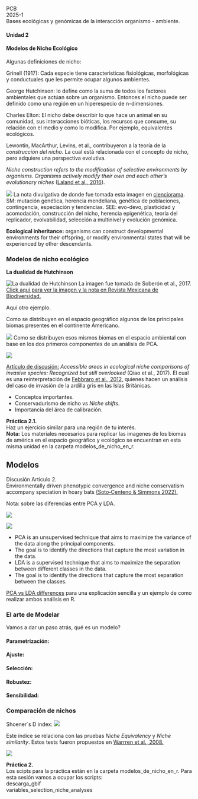 PCB \
2025-1 \
Bases ecológicas y genómicas de la interacción organismo - ambiente.

#### Unidad 2
#### Modelos de Nicho Ecológico

Algunas definiciones de nicho:

Grinell (1917): Cada especie tiene caracteristicas  fisiológicas, morfológicas y conductuales que les permite ocupar algunos ambientes.

George Hutchinson: lo define como la suma de
todos los factores ambientales que actúan sobre un organismo. Entonces el nicho puede ser definido
como una región en un hiperespecio de n-dimensiones. 

Charles Elton: El nicho debe describir lo que hace un animal en su comunidad, sus interacciones bióticas, los recursos que consume, su relación con el medio y como lo modifica. Por ejemplo, equivalentes ecológicos.

Lewontin, MacArthur, Levins, et al., contribuyeron a la teoría de la *construcción del nicho*. La cual está relacionada con el concepto de nicho, pero adquiere una perspectiva evolutiva.

*Niche construction refers to the modification of selective environments by organisms. Organisms actively modify their own and each other’s evolutionary niches* ([Laland et al., 2016](https://www.ncbi.nlm.nih.gov/pmc/articles/PMC4922671/pdf/10682_2016_Article_9821.pdf)).

![](figuras/construccion_del_nicho.png)
La nota divulgativa de donde fue tomada esta imagen en  [cienciorama](http://www.cienciorama.unam.mx/a/pdf/335_cienciorama.pdf/). SM: mutación genética, herencia mendeliana, genética de poblaciones, contingencia, especiación y tendencias. SEE: evo-devo, plasticidad y acomodación, construcción del nicho, herencia epigenética, teoría del replicador, evolvabilidad, selección a multinivel y evolución genómica.

**Ecological inheritance:** organisms can construct developmental environments for their offspring, or modify environmental states that will be experienced by other descendants.

### Modelos de nicho ecológico

**La dualidad de Hutchinson**

![La dualidad de Hutchinson](figuras/Huntchinsons_duality.png)
La imagen fue tomada de Soberón et al., 2017. [Click aquí para ver la imagen y la nota en Revista Mexicana de Biodiversidad.](https://www.redalyc.org/journal/425/42551127018/html/)

Aquí otro ejemplo.

Como se distribuyen en el espacio geográfico algunos de los principales biomas presentes en el continente Americano. 

![](figuras/ecosystem_in_geographical_space.png)
Como se distribuyen esos mismos biomas en el espacio ambiental con base en los dos primeros componentes de un análisis de PCA.

![](figuras/ecosystems_ecological_space.png)

[Artículo de discusión:](https://www.nature.com/articles/s41598-017-01313-2) *Accessible areas in ecological niche comparisons of invasive species: Recognized but still overlooked* (Qiao et al., 2017). El cual es una reinterpretación de [Febbraro et al., 2012,](https://journals.plos.org/plosone/article/file?id=10.1371/journal.pone.0066559&type=printable) quienes hacen un análisis del caso de invasión de la ardilla gris en las Islas Británicas. 

- Conceptos importantes.
- Conservadurismo de nicho vs *Niche shifts*.
- Importancia del área de calibración.


**Práctica 2.1.** \
Haz un ejercicio similar para una región de tu interés.\
**Nota:** Los materiales necesarios para replicar las imagenes de los biomas de américa en el espacio geográfico y ecológico se encuentran en esta misma unidad en la carpeta modelos_de_nicho_en_r. 

## Modelos

Discusión Artículo 2. \
Environmentally driven phenotypic convergence and niche conservatism accompany speciation in hoary bats
[(Soto‑Centeno & Simmons 2022).](https://www.nature.com/articles/s41598-022-26453-y)

Nota: sobre las diferencias entre PCA y LDA.



![](figuras/PCA_iris.png)

![](figuras/LDA_iris.png)

-  PCA is an unsupervised technique that aims to maximize the variance of the data along the principal components. 
- The goal is to identify the directions that capture the most variation in the data. 
- LDA is a supervised technique that aims to maximize the separation between different classes in the data.
- The goal is to identify the directions that capture the most separation between the classes.

[PCA vs LDA differences](https://vitalflux.com/pca-vs-lda-differences-lots-examples/) para una explicación sencilla y un ejemplo de como realizar ambos análisis en R.

### El arte de Modelar
Vamos a dar un paso atrás, qué es un modelo?
#### Parametrización:
#### Ajuste: 
#### Selección:
#### Robustez:
#### Sensibilidad:


### Comparación de nichos 

Shoener´s D index: 
![](figuras/D_shoenner.png)

Este índice se relaciona con las pruebas 
*Niche Equivalency* y 
*Niche similarity*. Estos tests fueron propuestos en [Warrren et al., 2008.](https://onlinelibrary.wiley.com/doi/10.1111/j.1558-5646.2008.00482.x)

![](figuras/niche_comparison.png)

**Práctica 2.** \
Los scipts para la práctica están en la carpeta modelos_de_nicho_en_r.
Para esta sesión vamos a ocupar los scripts: \
descarga_gbif \
variables_selection_niche_analyses